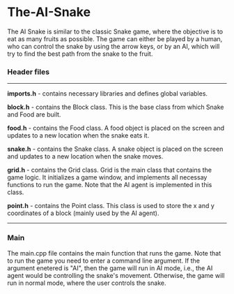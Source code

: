 # The-AI-Snake

The AI Snake is similar to the classic Snake game, where the objective is to eat as many fruits as possible. The game can either be played by a human, who can control the snake by using the arrow keys, or by an AI, which will try to find the best path from the snake to the fruit. 


### Header files
---

**imports.h** - contains necessary libraries and defines global variables.

**block.h** - contains the Block class. This is the base class from which Snake and Food are built.

**food.h** - contains the Food class. A food object is placed on the screen and updates to a new location when the snake eats it.

**snake.h** - contains the Snake class. A snake object is placed on the screen and updates to a new location when the snake moves.

**grid.h** - contains the Grid class. Grid is the main class that contains the game logic. It initializes a game window, and implements all necessay functions to run the game. Note that the AI agent is implemented in this class.

**point.h** - contains the Point class. This class is used to store the x and y coordinates of a block (mainly used by the AI agent). 

---
### Main

The main.cpp file contains the main function that runs the game. Note that to run the game you need to enter a command line argument. If the argument enetered is "AI", then the game will run in AI mode, i.e., the AI agent would be controlling the snake's movement. Otherwise, the game will run in normal mode, where the user controls the snake.
